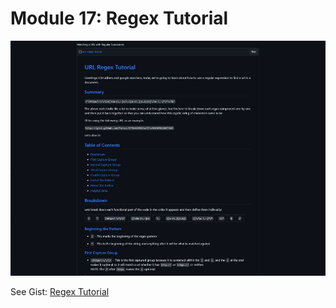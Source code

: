 # Module 17: Regex Tutorial

![Site Screenshot](../public/m17_regex_tutorial.jpg)

See Gist: [Regex Tutorial](https://gist.github.com/torvec/675b4465926a137bc9410f8b180f7469)